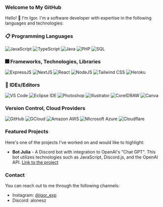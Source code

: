 ### Welcome to My GitHub

Hello! 👋 I'm Igor. I'm a software developer with expertise in the following languages and technologies:

### 📋 Programming Languages

![JavaScript](https://img.shields.io/badge/JavaScript-F7DF1E?style=for-the-badge&logo=javascript&logoColor=black)
![TypeScript](https://img.shields.io/badge/TypeScript-007ACC?style=for-the-badge&logo=typescript&logoColor=white)
![Java](https://img.shields.io/badge/-Java-orange?style=flat-for-the-badge&logo=java&logoColor=white)
![PHP](https://img.shields.io/badge/-PHP-purple?style=flat-for-the-badge&logo=php&logoColor=white)
![SQL](https://img.shields.io/badge/-SQL-blue?style=flat-for-the-badge&logo=postgresql&logoColor=white)

### 🎆 Frameworks, Technologies, Libraries

![ExpressJS](https://img.shields.io/badge/Express.js-404D59?style=for-the-badge&logo=express&logoColor=white)
![NextJS](https://img.shields.io/badge/next.js-000000?style=for-the-badge&logo=next.js&logoColor=white)
![React](https://img.shields.io/badge/-React-blue?style=for-the-badge&logo=react&logoColor=white)
![NodeJS](https://img.shields.io/badge/Node.js-43853D?style=for-the-badge&logo=node.js&logoColor=white)
![Tailwind CSS](https://img.shields.io/badge/-TailwindCSS-38B2AC?style=for-the-badge&logo=tailwind-css&logoColor=white)
![Heroku](https://img.shields.io/badge/-Heroku-purple?style=for-the-badge&logo=heroku&logoColor=white)

### 📄 IDEs/Editors

![VS Code](https://img.shields.io/badge/Visual_Studio_Code-0078D4?style=for-the-badge&logo=visual%20studio%20code&logoColor=white)
![Eclipse IDE](https://img.shields.io/badge/-EclipseIDE-lightgray?style=for-the-badgee&logo=eclipseide&logoColor=white)
![Photoshop](https://img.shields.io/badge/-Photoshop-blueviolet?style=for-the-badge&logo=adobephotoshop&logoColor=white)
![Illustrator](https://img.shields.io/badge/-Illustrator-orange?style=for-the-badge&logo=adobeillustrator&logoColor=white)
![CorelDRAW](https://img.shields.io/badge/-CorelDRAW-ff69b4?style=for-the-badgee&logo=coreldraw&logoColor=white)
![Canva](https://img.shields.io/badge/-Canva-blueviolet?style=for-the-badge&logo=canva&logoColor=white)

### Version Control, Cloud Providers

![GitHub](https://img.shields.io/badge/GitHub-100000?style=for-the-badge&logo=github&logoColor=white)
![GCloud](https://img.shields.io/badge/Google_Cloud-4285F4?style=for-the-badge&logo=google-cloud&logoColor=white)
![Amazon AWS](https://img.shields.io/badge/Amazon_AWS-FF9900?style=for-the-badge&logo=amazonaws&logoColor=white)
![Microsoft Azure](https://img.shields.io/badge/Microsoft%20Azure-blue?style=for-the-badge&logo=microsoftazure&logoColor=white)
![Cloudflare](https://img.shields.io/badge/Cloudflare-F38020?style=for-the-badge&logo=Cloudflare&logoColor=white)

### Featured Projects

Here's one of the projects I've worked on and would like to highlight:

- **Bot Julia** - A Discord bot with integration to OpenAI's "Chat GPT". This bot utilizes technologies such as JavaScript, Discord.js, and the OpenAI API.  [Link to the project](https://botjulia.xyz)

### Contact

You can reach out to me through the following channels:

- Instagram: [@igor_exp](https://www.instagram.com/igor_exp/)
- Discord: alonesz
